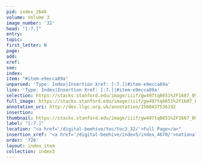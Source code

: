 ```yaml
---
pid: index_2646
volume: Volume 3
image_number: '32'
head: "[:7.]"
entry: 
topic: 
first_letter: N
page: 
add: 
xref: 
see: 
index: 
item: "#item-e9ecca89a"
unparsed: 'Type: Index|Insertion Xref: [:7.]|#item-e9ecca89a'
line: 'Type: Index|Insertion Xref: [:7.]|#item-e9ecca89a'
selection: https://stacks.stanford.edu/image/iiif/gw497tq8651%2F1607_0975/975,1076,185,143/full/0/default.jpg
full_image: https://stacks.stanford.edu/image/iiif/gw497tq8651%2F1607_0975/full/full/0/default.jpg
annotation_uri: http://dev.llgc.org.uk/annotation/1560437536192
insertion: 
thumbnail: https://stacks.stanford.edu/image/iiif/gw497tq8651%2F1607_0975/975,1076,185,143/150,/0/default.jpg
label: "[:7.]"
location: "<a href='/digital-beehive/toc/toc3_32/'>Full Page</a>"
insertion_xref: "<a href='/digital-beehive/index5/index_4670/'>national Constitutions</a>"
order: '726'
layout: index_item
collection: index3
---
```

